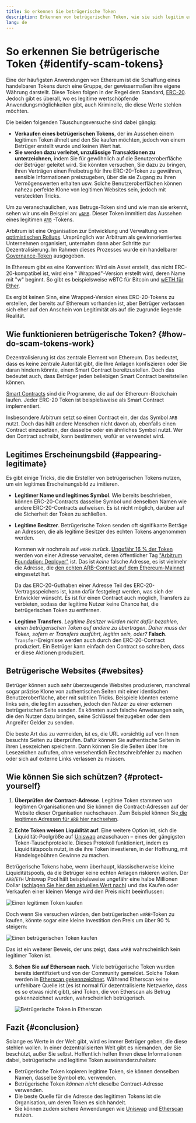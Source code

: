 ```yaml
---
title: So erkennen Sie betrügerische Token
description: Erkennen von betrügerischen Token, wie sie sich legitim erscheinen lassen und wie sie sich vermeiden lassen.
lang: de
---
```


# So erkennen Sie betrügerische Token {#identify-scam-tokens}

Eine der häufigsten Anwendungen von Ethereum ist die Schaffung eines handelbaren Tokens durch eine Gruppe, der gewissermaßen ihre eigene Währung darstellt. Diese Token folgen in der Regel dem Standard, [ERC-20](/developers/docs/standards/tokens/erc-20/). Jedoch gibt es überall, wo es legitime wertschöpfende Anwendungsmöglichkeiten gibt, auch Kriminelle, die diese Werte stehlen möchten.

Die beiden folgenden Täuschungsversuche sind dabei gängig:

- **Verkaufen eines betrügerischen Tokens**, der im Aussehen einem legitimen Token ähnelt und den Sie kaufen möchten, jedoch von einem Betrüger erstellt wurde und keinen Wert hat.
- **Sie werden dazu verleitet, unzulässige Transaktionen zu unterzeichnen**, indem Sie für gewöhnlich auf die Benutzeroberfläche der Betrüger geleitet wird. Sie könnten versuchen, Sie dazu zu bringen, ihren Verträgen einen Freibetrag für Ihre ERC-20-Token zu gewähren, sensible Informationen preiszugeben, über die sie Zugang zu Ihren Vermögenswerten erhalten usw. Solche Benutzeroberflächen können nahezu perfekte Klone von legitimen Websites sein, jedoch mit versteckten Tricks.

Um zu veranschaulichen, was Betrugs-Token sind und wie man sie erkennt, sehen wir uns ein Beispiel an: [`wARB`](https://etherscan.io/token/0xb047c8032b99841713b8e3872f06cf32beb27b82). Dieser Token immitiert das Aussehen eines legitimen [`ARB`](https://etherscan.io/address/0xb50721bcf8d664c30412cfbc6cf7a15145234ad1) -Tokens.

<ExpandableCard
title="Was ist ARB?"
contentPreview=''>

Arbitrum ist eine Organisation zur Entwicklung und Verwaltung von [optimistischen Rollups](/developers/docs/scaling/optimistic-rollups/). Ursprünglich war Arbitrum als gewinnorientiertes Unternehmen organisiert, unternahm dann aber Schritte zur Dezentralisierung. Im Rahmen dieses Prozesses wurde ein handelbarer [Governance-Token](/dao/#token-based-membership) ausgegeben.

</ExpandableCard>

<ExpandableCard
title="Warum wird der betrügerische Token wARB genannt?"
contentPreview=''>

In Ethereum gibt es eine Konvention: Wird ein Asset erstellt, das nicht ERC-20-kompatibel ist, wird eine " Wrapped"-Version erstellt wird, deren Name mit "w" beginnt. So gibt es beispielsweise wBTC für Bitcoin und <a href="https://cointelegraph.com/news/what-is-wrapped-ethereum-weth-and-how-does-it-work">wETH für Ether</a>.

Es ergibt keinen Sinn, eine Wrapped-Version eines ERC-20-Tokens zu erstellen, der bereits auf Ethereum vorhanden ist, aber Betrüger verlassen sich eher auf den Anschein von Legitimität als auf die zugrunde liegende Realität.

</ExpandableCard>

## Wie funktionieren betrügerische Token? {#how-do-scam-tokens-work}

Dezentralisierung ist das zentrale Element von Ethereum. Das bedeutet, dass es keine zentrale Autorität gibt, die Ihre Anlagen konfiszieren oder Sie daran hindern könnte, einen Smart Contract bereitzustellen. Doch das bedeutet auch, dass Betrüger jeden beliebigen Smart Contract bereitstellen können.

<ExpandableCard
title="Was sind Smart Contracts?"
contentPreview=''>

[Smart Contracts](/developers/docs/smart-contracts/) sind die Programme, die auf der Ethereum-Blockchain laufen. Jeder ERC-20 Token ist beispielsweise als Smart Contract implementiert.

</ExpandableCard>

Insbesondere Arbitrum setzt so einen Contract ein, der das Symbol `ARB` nutzt. Doch das hält andere Menschen nicht davon ab, ebenfalls einen Contract einzusetzen, der dasselbe oder ein ähnliches Symbol nutzt. Wer den Contract schreibt, kann bestimmen, wofür er verwendet wird.

## Legitimes Erscheinungsbild {#appearing-legitimate}

Es gibt einige Tricks, die die Ersteller von betrügerischen Tokens nutzen, um ein legitimes Erscheinungsbild zu imitieren.

- **Legitimer Name und legitimes Symbol**. Wie bereits beschrieben, können ERC-20-Contracts dasselbe Symbol und denselben Namen wie andere ERC-20-Contracts aufweisen. Es ist nicht möglich, darüber auf die Sicherheit der Token zu schließen.

- **Legitime Besitzer**. Betrügerische Token senden oft signifikante Beträge an Adressen, die als legitime Besitzer des echten Tokens angenommen werden.

  Kommen wir nochmals auf `wARB` zurück. [Ungefähr 16 % der Token](https://etherscan.io/token/0xb047c8032b99841713b8e3872f06cf32beb27b82?a=0x1c8db745abe3c8162119b9ef2c13864cd1fdd72f) werden von einer Adresse verwaltet, deren öffentlicher Tag ["Arbitrum Foundation: Deployer"](https://etherscan.io/address/0x1c8db745abe3c8162119b9ef2c13864cd1fdd72f) ist. Das ist _keine_ falsche Adresse, es ist vielmehr die Adresse, die [den echten ARB-Contract auf dem Ethereum-Mainnet](https://etherscan.io/tx/0x242b50ab4fe9896cb0439cfe6e2321d23feede7eeceb31aa2dbb46fc06ed2670) eingesetzt hat.

  Da das ERC-20-Guthaben einer Adresse Teil des ERC-20-Vertragsspeichers ist, kann dafür festgelegt werden, was sich der Entwickler wünscht. Es ist für einen Contract auch möglich, Transfers zu verbieten, sodass der legitime Nutzer keine Chance hat, die betrügerischen Token zu entfernen.

- **Legitime Transfers**. _Legitime Besitzer würden nicht dafür bezahlen, einen betrügerischen Token auf andere zu übertragen. Daher muss der Token, sofern er Transfers ausführt, legitim sein, oder?_ **Falsch**. `Transfer`-Ereignisse werden auch durch den ERC-20-Contract produziert. Ein Betrüger kann einfach den Contract so schreiben, dass er diese Aktionen produziert.

## Betrügerische Websites {#websites}

Betrüger können auch sehr überzeugende Websites produzieren, manchmal sogar präzise Klone von authentischen Seiten mit einer identischen Benutzeroberfläche, aber mit subtilen Tricks. Beispiele könnten externe links sein, die legitim aussehen, jedoch den Nutzer zu einer externen betrügerischen Seite senden. Es könnten auch falsche Anweisungen sein, die den Nutzer dazu bringen, seine Schlüssel freizugeben oder dem Angreifer Gelder zu senden.

Die beste Art das zu vermeiden, ist es, die URL vorsichtig auf von Ihnen besuchte Seiten zu überprüfen. Dafür können Sie authentische Seiten in ihren Lesezeichen speichern. Dann können Sie die Seiten über Ihre Lesezeichen aufrufen, ohne versehentlich Rechtschreibfehler zu machen oder sich auf externe Links verlassen zu müssen.

## Wie können Sie sich schützen? {#protect-yourself}

1. **Überprüfen der Contract-Adresse**. Legitime Token stammen von legitimen Organisationen und Sie können die Contract-Adressen auf der Website dieser Organisation nachschauen. Zum Beispiel können Sie[ die legitimen Adressen für `ARB` hier nachsehen](https://docs.arbitrum.foundation/deployment-addresses#token).

2. **Echte Token weisen Liquidität auf**. Eine weitere Option ist, sich die Liquidität-Poolgröße auf [Uniswap](https://uniswap.org/) anzuschauen – eines der gängigsten Token-Tauschprotokolle. Dieses Protokoll funktioniert, indem es Liquiditätspools nutzt, in die ihre Token investieren, in der Hoffnung, mit Handelsgebühren Gewinne zu machen.

Betrügerische Tokens habe, wenn überhaupt, klassischerweise kleine Liquiditätspools, da die Betrüger keine echten Anlagen riskieren wollen. Der `ARB`/`ETH` Uniswap Pool hält beispielsweise ungefähr eine halbe Millionen Dollar ([schlagen Sie hier den aktuellen Wert nach](https://info.uniswap.org/#/pools/0x755e5a186f0469583bd2e80d1216e02ab88ec6ca)) und das Kaufen oder Verkaufen einer kleinen Menge wird den Preis nicht beeinflussen:

![Einen legitimen Token kaufen](./uniswap-real.png)

Doch wenn Sie versuchen würden, den betrügerischen `wARB`-Token zu kaufen, könnte sogar eine kleine Investition den Preis um über 90 % steigern:

![Einen betrügerischen Token kaufen](./uniswap-scam.png)

Das ist ein weiterer Beweis, der uns zeigt, dass `wARB` wahrscheinlich kein legitimer Token ist.

3. **Sehen Sie auf Etherscan nach**. Viele betrügerische Token wurden bereits identifiziert und von der Community gemeldet. Solche Token werden in [Etherscan gekennzeichnet](https://info.etherscan.com/etherscan-token-reputation/). Während Etherscan keine unfehlbare Quelle ist (es ist normal für dezentralisierte Netzwerke, dass es so etwas nicht gibt), sind Token, die von Etherscan als Betrug gekennzeichnet wurden, wahrscheinlich betrügerisch.

   ![Betrügerische Token in Etherscan](./etherscan-scam.png)

## Fazit {#conclusion}

Solange es Werte in der Welt gibt, wird es immer Betrüger geben, die diese stehlen wollen. In einer dezentralisierten Welt gibt es niemanden, der Sie beschützt, außer Sie selbst. Hoffentlich helfen Ihnen diese Informationen dabei, betrügerische und legitime Token auseinanderzuhalten:

- Betrügerische Token kopieren legitime Token, sie können denselben Namen, dasselbe Symbol etc. verwenden.
- Betrügerische Token _können nicht_ dieselbe Contract-Adresse verwenden.
- Die beste Quelle für die Adresse des legitimen Tokens ist die Organisation, um deren Token es sich handelt.
- Sie können zudem sichere Anwendungen wie [Uniswap](https://app.uniswap.org/#/swap) und [Etherscan](https://etherscan.io/) nutzen.
